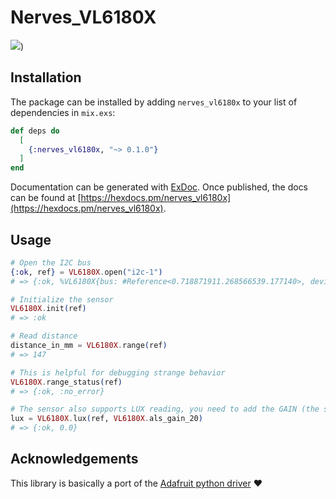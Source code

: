 # Nerves_VL6180X

[![](https://cdn-shop.adafruit.com/970x728/3316-15.jpg)](https://www.adafruit.com/product/3316))

## Installation

The package can be installed by adding `nerves_vl6180x` to your list of dependencies in `mix.exs`:

```elixir
def deps do
  [
    {:nerves_vl6180x, "~> 0.1.0"}
  ]
end
```

Documentation can be generated with [ExDoc](https://github.com/elixir-lang/ex_doc). Once published, the docs can be found at [https://hexdocs.pm/nerves_vl6180x](https://hexdocs.pm/nerves_vl6180x).

## Usage

```elixir
# Open the I2C bus
{:ok, ref} = VL6180X.open("i2c-1")
# => {:ok, %VL6180X{bus: #Reference<0.718871911.268566539.177140>, device: 41}}

# Initialize the sensor
VL6180X.init(ref)
# => :ok

# Read distance
distance_in_mm = VL6180X.range(ref)
# => 147

# This is helpful for debugging strange behavior
VL6180X.range_status(ref)
# => {:ok, :no_error}

# The sensor also supports LUX reading, you need to add the GAIN (the support is experimental!)
lux = VL6180X.lux(ref, VL6180X.als_gain_20)
# => {:ok, 0.0}
```

## Acknowledgements

This library is basically a port of the [Adafruit python driver](https://github.com/adafruit/Adafruit_CircuitPython_VL6180X) :heart:
